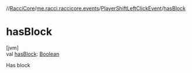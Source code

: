 //[RacciCore](../../../index.md)/[me.racci.raccicore.events](../index.md)/[PlayerShiftLeftClickEvent](index.md)/[hasBlock](has-block.md)

# hasBlock

[jvm]\
val [hasBlock](has-block.md): [Boolean](https://kotlinlang.org/api/latest/jvm/stdlib/kotlin/-boolean/index.html)

Has block
